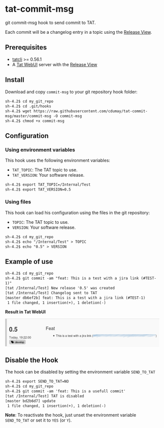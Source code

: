 # tat-commit-msg
git commit-msg hook to send commit to TAT. 

Each commit will be a changelog entry in a topic 
using the [Release View](https://github.com/ovh/tatwebui-plugin-releaseview).

## Prerequisites
* [tatcli](https://github.com/ovh/tatcli) >= 0.56.1
* A [Tat WebUI](https://github.com/ovh/tatwebui) server with the [Release
  View](https://github.com/ovh/tatwebui-plugin-releaseview)

## Install

Download and copy `commit-msg` to your git repository hook folder:

```
sh-4.2$ cd my_git_repo
sh-4.2$ cd .git/hooks
sh-4.2$ wget https://raw.githubusercontent.com/cdumay/tat-commit-msg/master/commit-msg -O commit-msg
sh-4.2$ chmod +x commit-msg
```

## Configuration

### Using environment variables

This hook uses the following environment variables:
* `TAT_TOPIC`: The TAT topic to use.
* `TAT_VERSION`: Your software release.

```
sh-4.2$ export TAT_TOPIC=/Internal/Test
sh-4.2$ export TAT_VERSION=0.5
```

### Using files
This hook can load his configuration using the files in the git repository:
* `TOPIC`: The TAT topic to use.
* `VERSION`: Your software release.

```
sh-4.2$ cd my_git_repo
sh-4.2$ echo "/Internal/Test" > TOPIC
sh-4.2$ echo "0.5" > VERSION
```
## Example of use

```
sh-4.2$ cd my_git_repo
sh-4.2$ git commit -am "feat: This is a test with a jira link (#TEST-1)"
[tat /Internal/Test] New release '0.5' was created
[tat /Internal/Test] Changelog sent to TAT
[master db6ef2b] feat: This is a test with a jira link (#TEST-1)
 1 file changed, 1 insertion(+), 1 deletion(-)
```

**Result in Tat WebUI**

![Release View](https://raw.githubusercontent.com/cdumay/tat-commit-msg/master/view.png)

## Disable the Hook
The hook can be disabled by setting the environment variable `SEND_TO_TAT`

```
sh-4.2$ export SEND_TO_TAT=NO
sh-4.2$ cd my_git_repo
sh-4.2$ git commit -am 'feat: This is a usefull commit'
[tat /Internal/Test] TAT is disabled
[master bd2b6d7] update
 1 file changed, 1 insertion(+), 1 deletion(-)
```

**Note**: To reactivate the hook, just unset the environment variable `SEND_TO_TAT`
or set it to `YES` (or `Y`).

